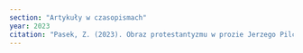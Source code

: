 ```yaml
---
section: "Artykuły w czasopismach"
year: 2023
citation: "Pasek, Z. (2023). Obraz protestantyzmu w prozie Jerzego Pilcha. Świat i Słowo, 40(1), 91–103."
---
```

